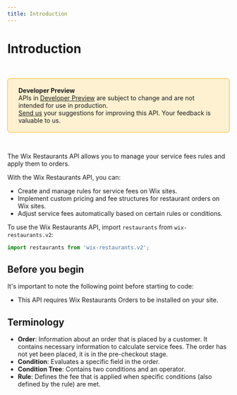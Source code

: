 ```yaml
---
title: Introduction
---
```


# Introduction

&nbsp;

<div style="background-color: #FEF1D1; padding: 18px 24px; border-radius: 6px; border: 1px solid #FDB10C; box-sizing: border-box; display: inline-block">
    <b>Developer Preview</b>
    <br/>
    <span>APIs in <a href="https://www.wix.com/velo/reference/api-overview/developer-preview">Developer Preview</a> are subject to change and are not intended for use in production.<br/><a href="mailto:velo-preview-feedback@wix.com">Send us</a> your suggestions for improving this API. Your feedback is valuable to us.</span>
</div>

&nbsp;

The Wix Restaurants API allows you to manage your service fees rules and apply them to orders.

With the Wix Restaurants API, you can:
* Create and manage rules for service fees on Wix sites.
* Implement custom pricing and fee structures for restaurant orders on Wix sites.
* Adjust service fees automatically based on certain rules or conditions.

To use the Wix Restaurants API, import `restaurants` from `wix-restaurants.v2`:

```js
import restaurants from 'wix-restaurants.v2';
```


## Before you begin
It's important to note the following point before starting to code:
* This API requires Wix Restaurants Orders to be installed on your site.

## Terminology
* **Order**: Information about an order that is placed by a customer. It contains necessary information to calculate service fees. The order has not yet been placed, it is in the pre-checkout stage.
* **Condition**: Evaluates a specific field in the order.
* **Condition Tree**: Contains two conditions and an operator.
* **Rule**: Defines the fee that is applied when specific conditions (also defined by the rule) are met.